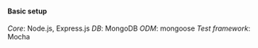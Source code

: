 #### Basic setup

_Core_: Node.js, Express.js
_DB_: MongoDB
_ODM_: mongoose
_Test framework_: Mocha
